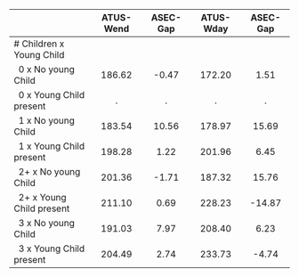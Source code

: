 
|                      |    ATUS-Wend |     ASEC-Gap |    ATUS-Wday |     ASEC-Gap |
| -------------------- | :----------: | :----------: | :----------: | :----------: |
| # Children x Young Child |              |              |              |              |
| &nbsp;&nbsp;0 x No young Child |       186.62 |        -0.47 |       172.20 |         1.51 |
| &nbsp;&nbsp;0 x Young Child present |            . |            . |            . |            . |
| &nbsp;&nbsp;1 x No young Child |       183.54 |        10.56 |       178.97 |        15.69 |
| &nbsp;&nbsp;1 x Young Child present |       198.28 |         1.22 |       201.96 |         6.45 |
| &nbsp;&nbsp;2+ x No young Child |       201.36 |        -1.71 |       187.32 |        15.76 |
| &nbsp;&nbsp;2+ x Young Child present |       211.10 |         0.69 |       228.23 |       -14.87 |
| &nbsp;&nbsp;3 x No young Child |       191.03 |         7.97 |       208.40 |         6.23 |
| &nbsp;&nbsp;3 x Young Child present |       204.49 |         2.74 |       233.73 |        -4.74 |

